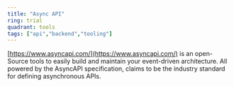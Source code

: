 ```yaml
---
title: "Async API"
ring: trial
quadrant: tools
tags: ["api","backend","tooling"]
---
```


[https://www.asyncapi.com/](https://www.asyncapi.com/) is an open-Source tools to easily build and maintain your event-driven architecture. All powered by the AsyncAPI specification, claims to be the industry standard for defining asynchronous APIs.
